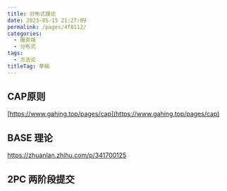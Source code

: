 ```yaml
---
title: 分布式理论
date: 2023-05-15 21:27:09
permalink: /pages/4f8112/
categories: 
  - 服务端
  - 分布式
tags: 
  - 方法论
titleTag: 草稿
---
```


## CAP原则

[https://www.gahing.top/pages/cap](https://www.gahing.top/pages/cap)

## BASE 理论

https://zhuanlan.zhihu.com/p/341700125

## 2PC 两阶段提交

